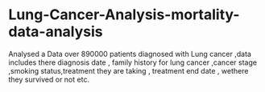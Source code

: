 # Lung-Cancer-Analysis-mortality-data-analysis
Analysed a Data over 890000 patients diagnosed   with Lung cancer ,data includes there diagnosis date , family history for lung cancer ,cancer stage ,smoking status,treatment they are taking , treatment end date , wethere they survived or not etc.
